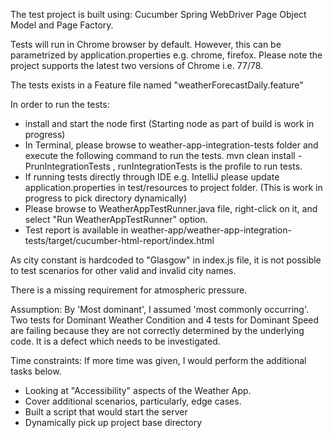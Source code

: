 
The test project is built using:
Cucumber
Spring
WebDriver
Page Object Model and Page Factory.

Tests will run in Chrome browser by default. However, this can be parametrized by application.properties e.g. chrome, firefox.
Please note the project supports the latest two versions of Chrome i.e. 77/78.

The tests exists in a Feature file named "weatherForecastDaily.feature"

In order to run the tests:
- install and start the node first (Starting node as part of build is work in progress)
- In Terminal, please browse to weather-app-integration-tests folder and execute the following command to run the tests.
mvn clean install -PrunIntegrationTests , runIntegrationTests is the profile to run tests.
- If running tests directly through IDE e.g. IntelliJ please update application.properties in test/resources to project folder. (This is work in progress to pick directory dynamically)
- Please browse to WeatherAppTestRunner.java file, right-click on it, and select "Run WeatherAppTestRunner" option.
- Test report is available in weather-app/weather-app-integration-tests/target/cucumber-html-report/index.html

As city constant is hardcoded to "Glasgow" in index.js file, it is not possible to test scenarios for other valid and invalid city names.

There is a missing requirement for atmospheric pressure.

Assumption:
By 'Most dominant', I assumed 'most commonly occurring'.
Two tests for Dominant Weather Condition and 4 tests for Dominant Speed are failing because they are not correctly determined by the underlying code. It is a defect which needs to be investigated.

Time constraints:
If more time was given, I would perform the additional tasks below.
- Looking at "Accessibility" aspects of the Weather App.
- Cover additional scenarios, particularly, edge cases.
- Built a script that would start the server
- Dynamically pick up project base directory